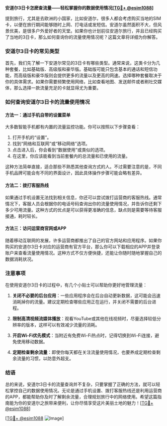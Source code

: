 **安道尔3日卡怎麽查流量——轻松掌握你的数据使用情况[[TG💪+ @esim1088](https://t.me/s/esim1088)]**

提到旅行，尤其是去欧洲的小国家，比如安道尔，很多人都会考虑购买当地的SIM卡，以便在旅行期间能够随时上网、打电话或发短信。安道尔虽然面积不大，但风景优美，是很多户外爱好者的天堂。如果你也计划前往安道尔旅行，并且已经购买了当地的3日卡，那么如何查询你的流量使用情况呢？这篇文章将详细为你解答。

### 安道尔3日卡的常见类型

首先，我们先了解一下安道尔常见的3日卡有哪些类型。通常来说，这类卡分为几种套餐，比如基础版、高级版和豪华版。基础版可能只包含基本的通话和短信功能，而高级版和豪华版则会提供更多的流量以及更高的网速。选择哪种套餐取决于你的具体需求。如果你需要频繁使用网络，比如查看地图、发送邮件或者刷社交媒体，那么选择一款流量充足的卡就显得尤为重要。

### 如何查询安道尔3日卡的流量使用情况

#### 方法一：通过手机自带的设置菜单

大多数智能手机都有内置的流量监控功能。你可以按照以下步骤查看：

1. 打开手机的“设置”。
2. 找到“网络和互联网”或“移动网络”选项。
3. 点击进入后，你会看到“数据使用”或类似的选项。
4. 在这里，你应该能看到当前套餐内的总流量和已使用的流量。

这种方法简单直接，适合那些不熟悉其他查询方式的人。不过需要注意的是，不同手机品牌可能会有不同的界面设计，因此具体操作步骤可能会略有差异。

#### 方法二：拨打客服热线

如果通过手机设置无法找到相关信息，你还可以尝试拨打运营商的客服热线。通常情况下，客服人员会根据你的电话号码查询出你的流量使用情况，并告诉你还剩下多少可用流量。这种方式的优点是可以获得更准确的信息，缺点则是需要等待客服接通，耗时较长。

#### 方法三：访问运营商官网或APP

随着移动互联网的发展，许多运营商都推出了自己的官方网站和应用程序。如果你购买的安道尔3日卡对应的运营商有官方平台，那么你可以下载相应的APP并登录账户来查看流量使用情况。这种方式不仅方便快捷，还能让你随时随地掌握自己的数据消耗状况。

### 注意事项

在使用安道尔3日卡的过程中，有几个小贴士可以帮助你更好地管理流量：

1. **关闭不必要的后台应用**：一些应用程序会在后台自动更新数据，这可能会迅速消耗掉你的流量。建议定期检查哪些应用正在运行，并关闭不需要的后台进程。
   
2. **限制高清视频流媒体播放**：观看YouTube或其他在线视频时，尽量选择较低分辨率的版本，这样可以有效减少流量的消耗。

3. **开启Wi-Fi优先模式**：当附近有免费Wi-Fi热点时，记得切换到Wi-Fi连接，避免使用移动数据。

4. **定期检查剩余流量**：即使你每天都在关注流量使用情况，也要养成定期检查剩余流量的习惯，以防意外超支。

### 结语

总的来说，安道尔3日卡的流量查询并不复杂，只要掌握了正确的方法，就可以轻松掌控自己的数据使用情况。无论是通过手机设置、拨打客服热线还是利用运营商的APP，都能帮助你及时了解剩余流量，合理规划旅行中的网络使用。希望这篇指南能为你的安道尔之旅带来便利，让你尽情享受这片美丽土地的魅力！[[TG💪+ @esim1088](https://t.me/s/esim1088)] 

[[TG💪+ @esim1088](https://t.me/s/esim1088) ![Image](https://i.postimg.cc/4NQfJmqS/Snipaste-2025-05-13-00-14-12.png)]